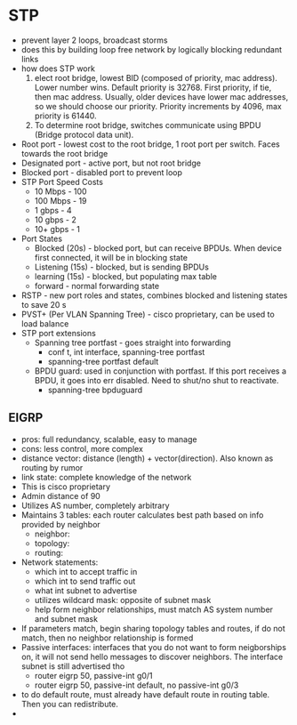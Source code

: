 
# STP
- prevent layer 2 loops, broadcast storms
- does this by building loop free network by logically blocking redundant links
- how does STP work
	1. elect root bridge, lowest BID (composed of priority, mac address). Lower number wins. Default priority is 32768. First priority, if tie, then mac address. Usually, older devices have lower mac addresses, so we should choose our priority. Priority increments by 4096, max priority is 61440.
	2. To determine root bridge, switches communicate using BPDU (Bridge protocol data unit). 
- Root port - lowest cost to the root bridge, 1 root port per switch. Faces towards the root bridge
- Designated port - active port, but not root bridge
- Blocked port - disabled port to prevent loop
- STP Port Speed Costs
	- 10 Mbps - 100
	- 100 Mbps - 19
	- 1 gbps - 4
	- 10 gbps - 2
	- 10+ gbps - 1
- Port States
	- Blocked (20s) - blocked port, but can receive BPDUs. When device first connected, it will be in blocking state
	- Listening (15s) - blocked, but is sending BPDUs
	- learning (15s) - blocked, but populating max table
	- forward  - normal forwarding state
- RSTP - new port roles and states, combines blocked and listening states to save 20 s
- PVST+ (Per VLAN Spanning Tree) - cisco proprietary, can be used to load balance
- STP port extensions
	- Spanning tree portfast - goes straight into forwarding
		- conf t, int interface, spanning-tree portfast
		- spanning-tree portfast default
	- BPDU guard: used in conjunction with portfast. If this port receives a BPDU, it goes into err disabled. Need to shut/no shut to reactivate.
		- spanning-tree bpduguard


## EIGRP
- pros: full redundancy, scalable, easy to manage
- cons: less control, more complex
- distance vector: distance (length) + vector(direction). Also known as routing by rumor
- link state: complete knowledge of the network
- This is cisco proprietary
- Admin distance of 90
- Utilizes AS number, completely arbitrary
- Maintains 3 tables: each router calculates best path based on info provided by neighbor
	- neighbor:
	- topology: 
	- routing: 
- Network statements:
	- which int to accept traffic in
	- which int to send traffic out 
	- what int subnet to advertise
	- utilizes wildcard mask: opposite of subnet mask
	- help form neighbor relationships, must match AS system number and subnet mask
- If parameters match, begin sharing topology tables and routes, if do not match, then no neighbor relationship is formed
- Passive interfaces: interfaces that you do not want to form neigborships on, it will not send hello messages to discover neighbors. The interface subnet is still advertised tho
	- router eigrp 50, passive-int g0/1
	- router eigrp 50, passive-int default, no passive-int g0/3
- to do default route, must already have default route in routing table. Then you can redistribute. 
- 

